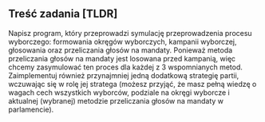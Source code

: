 ## Treść zadania [TLDR]

Napisz program, który przeprowadzi symulację przeprowadzenia procesu wyborczego:
formowania okręgów wyborczych, kampanii wyborczej, głosowania oraz przeliczania głosów
na mandaty. Ponieważ metoda przeliczania głosów na mandaty jest losowana przed
kampanią, więc chcemy zasymulować ten proces dla każdej z 3 wspomnianych metod.
Zaimplementuj również przynajmniej jedną dodatkową strategię partii, wczuwając się w rolę
jej stratega (możesz przyjąć, że masz pełną wiedzę o wagach cech wszystkich wyborców,
podziale na okręgi wyborcze i aktualnej (wybranej) metodzie przeliczania głosów na
mandaty w parlamencie).
